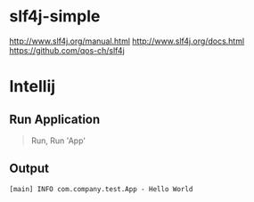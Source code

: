 # slf4j-simple

http://www.slf4j.org/manual.html
http://www.slf4j.org/docs.html
https://github.com/qos-ch/slf4j

# Intellij

## Run Application

> Run, Run 'App'

## Output

```
[main] INFO com.company.test.App - Hello World
```
